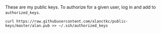 These are my public keys. To authorize for a given user, log in and add to `authorized_keys`.

```
curl https://raw.githubusercontent.com/alanctkc/public-keys/master/alan.pub >> ~/.ssh/authorized_keys
```
